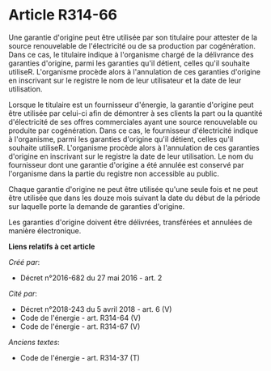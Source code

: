 # Article R314-66

Une garantie d'origine peut être utilisée par son titulaire pour attester de la source renouvelable de l'électricité ou de sa
production par cogénération. Dans ce cas, le titulaire indique à l'organisme chargé de la délivrance des garanties d'origine,
parmi les garanties qu'il détient, celles qu'il souhaite utiliseR. L'organisme procède alors à l'annulation de ces garanties
d'origine en inscrivant sur le registre le nom de leur utilisateur et la date de leur utilisation.

Lorsque le titulaire est un fournisseur d'énergie, la garantie d'origine peut être utilisée par celui-ci afin de démontrer à
ses clients la part ou la quantité d'électricité de ses offres commerciales ayant une source renouvelable ou produite par
cogénération. Dans ce cas, le fournisseur d'électricité indique à l'organisme, parmi les garanties d'origine qu'il détient,
celles qu'il souhaite utiliseR. L'organisme procède alors à l'annulation de ces garanties d'origine en inscrivant sur le
registre la date de leur utilisation. Le nom du fournisseur dont une garantie d'origine a été annulée est conservé par
l'organisme dans la partie du registre non accessible au public.

Chaque garantie d'origine ne peut être utilisée qu'une seule fois et ne peut être utilisée que dans les douze mois suivant la
date du début de la période sur laquelle porte la demande de garanties d'origine.

Les garanties d'origine doivent être délivrées, transférées et annulées de manière électronique.

**Liens relatifs à cet article**

_Créé par_:

  - Décret n°2016-682 du 27 mai 2016 - art. 2

_Cité par_:

  - Décret n°2018-243 du 5 avril 2018 - art. 6 (V)
  - Code de l'énergie - art. R314-64 (V)
  - Code de l'énergie - art. R314-67 (V)

_Anciens textes_:

  - Code de l'énergie - art. R314-37 (T)
